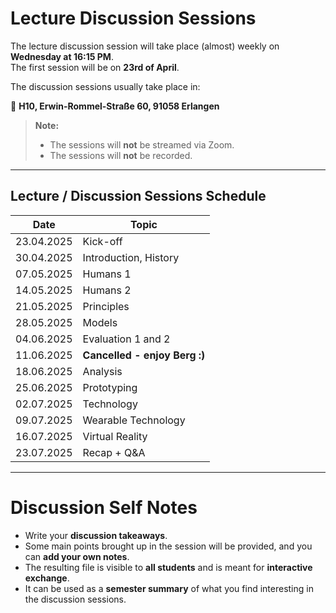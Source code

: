 # Lecture Discussion Sessions

The lecture discussion session will take place (almost) weekly on **Wednesday at 16:15 PM**.  
The first session will be on **23rd of April**.

The discussion sessions usually take place in:

📍 **H10, Erwin-Rommel-Straße 60, 91058 Erlangen**  

> **Note:**  
> - The sessions will **not** be streamed via Zoom.  
> - The sessions will **not** be recorded.

---

## Lecture / Discussion Sessions Schedule

| Date       | Topic                          |
|------------|---------------------------------|
| 23.04.2025 | Kick-off                        |
| 30.04.2025 | Introduction, History           |
| 07.05.2025 | Humans 1                        |
| 14.05.2025 | Humans 2                        |
| 21.05.2025 | Principles                      |
| 28.05.2025 | Models                          |
| 04.06.2025 | Evaluation 1 and 2               |
| 11.06.2025 | **Cancelled - enjoy Berg :)**    |
| 18.06.2025 | Analysis                        |
| 25.06.2025 | Prototyping                     |
| 02.07.2025 | Technology                      |
| 09.07.2025 | Wearable Technology             |
| 16.07.2025 | Virtual Reality                 |
| 23.07.2025 | Recap + Q&A                     |

---

# Discussion Self Notes

- Write your **discussion takeaways**.
- Some main points brought up in the session will be provided, and you can **add your own notes**.
- The resulting file is visible to **all students** and is meant for **interactive exchange**.
- It can be used as a **semester summary** of what you find interesting in the discussion sessions.
